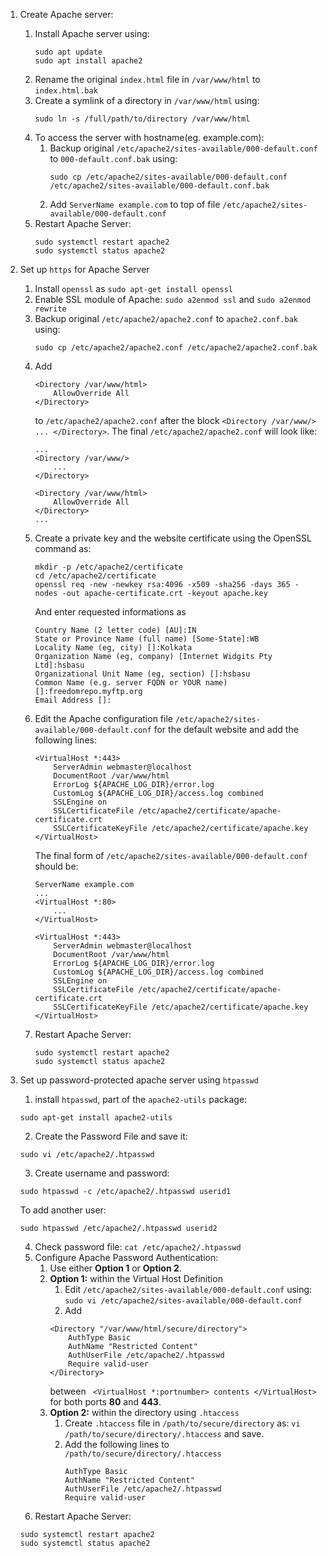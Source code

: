 1. Create Apache server:
	1. Install Apache server using:
		```
		sudo apt update
		sudo apt install apache2
		```
	2. Rename the original `index.html` file in `/var/www/html` to `index.html.bak`
	3. Create a symlink of a directory in `/var/www/html` using:
		```
		sudo ln -s /full/path/to/directory /var/www/html
		```
	4. To access the server with hostname(eg. example.com):
		1. Backup original `/etc/apache2/sites-available/000-default.conf` to `000-default.conf.bak` using:
			```
			sudo cp /etc/apache2/sites-available/000-default.conf /etc/apache2/sites-available/000-default.conf.bak
			```
		2. Add `ServerName example.com` to top of file `/etc/apache2/sites-available/000-default.conf`
	5. Restart Apache Server:
		```
		sudo systemctl restart apache2
		sudo systemctl status apache2
		```

2. Set up `https` for Apache Server
	1. Install `openssl` as `sudo apt-get install openssl`
	2. Enable SSL module of Apache: `sudo a2enmod ssl` and `sudo a2enmod rewrite`
	3. Backup original `/etc/apache2/apache2.conf` to `apache2.conf.bak` using:
		```
		sudo cp /etc/apache2/apache2.conf /etc/apache2/apache2.conf.bak
		```
	4. Add
		```
		<Directory /var/www/html>
			AllowOverride All
		</Directory>
		```
		to `/etc/apache2/apache2.conf` after the block ```<Directory /var/www/> ... </Directory>```. The final `/etc/apache2/apache2.conf` will look like:
		```
		...
		<Directory /var/www/>
			...
		</Directory>
		
		<Directory /var/www/html>
			AllowOverride All
		</Directory>
		...
		```
	5. Create a private key and the website certificate using the OpenSSL command as:
		```
		mkdir -p /etc/apache2/certificate
		cd /etc/apache2/certificate
		openssl req -new -newkey rsa:4096 -x509 -sha256 -days 365 -nodes -out apache-certificate.crt -keyout apache.key
		```
		And enter requested informations as
		```
		Country Name (2 letter code) [AU]:IN
		State or Province Name (full name) [Some-State]:WB
		Locality Name (eg, city) []:Kolkata
		Organization Name (eg, company) [Internet Widgits Pty Ltd]:hsbasu
		Organizational Unit Name (eg, section) []:hsbasu
		Common Name (e.g. server FQDN or YOUR name) []:freedomrepo.myftp.org
		Email Address []:
		```
	6. Edit the Apache configuration file `/etc/apache2/sites-available/000-default.conf` for the default website and add the following lines:
		```
		<VirtualHost *:443>
	        ServerAdmin webmaster@localhost
	        DocumentRoot /var/www/html
	        ErrorLog ${APACHE_LOG_DIR}/error.log
	        CustomLog ${APACHE_LOG_DIR}/access.log combined
	        SSLEngine on
	        SSLCertificateFile /etc/apache2/certificate/apache-certificate.crt
	        SSLCertificateKeyFile /etc/apache2/certificate/apache.key
		</VirtualHost>
		```
		The final form of `/etc/apache2/sites-available/000-default.conf` should be:
		```
		ServerName example.com
		...
		<VirtualHost *:80>
			...
		</VirtualHost>
		
		<VirtualHost *:443>
	        ServerAdmin webmaster@localhost
	        DocumentRoot /var/www/html
	        ErrorLog ${APACHE_LOG_DIR}/error.log
	        CustomLog ${APACHE_LOG_DIR}/access.log combined
	        SSLEngine on
	        SSLCertificateFile /etc/apache2/certificate/apache-certificate.crt
	        SSLCertificateKeyFile /etc/apache2/certificate/apache.key
		</VirtualHost>
		```
	7. Restart Apache Server:
		```
		sudo systemctl restart apache2
		sudo systemctl status apache2
		```

3. Set up password-protected apache server using `htpasswd`
	1. install `htpasswd`, part of the `apache2-utils` package:
	```
	sudo apt-get install apache2-utils
	```
	2. Create the Password File and save it:
	```
	sudo vi /etc/apache2/.htpasswd
	```
	3. Create username and password:
	```
	sudo htpasswd -c /etc/apache2/.htpasswd userid1
	```
	To add another user:
	```
	sudo htpasswd /etc/apache2/.htpasswd userid2
	```
	4. Check password file:	```cat /etc/apache2/.htpasswd```
	5. Configure Apache Password Authentication:
		1. Use either **Option 1** or **Option 2**.
		2. **Option 1:** within the Virtual Host Definition
			1. Edit `/etc/apache2/sites-available/000-default.conf` using: ```sudo vi /etc/apache2/sites-available/000-default.conf```
			2. Add
			```
			<Directory "/var/www/html/secure/directory">
				AuthType Basic
				AuthName "Restricted Content"
				AuthUserFile /etc/apache2/.htpasswd
				Require valid-user
			</Directory>
			```
			between ``` <VirtualHost *:portnumber> contents </VirtualHost>``` for both ports **80** and **443**.
		3. **Option 2:** within the directory using `.htaccess`
			1. Create `.htaccess` file in `/path/to/secure/directory` as:
			`vi /path/to/secure/directory/.htaccess` and save.
			2. Add the following lines to `/path/to/secure/directory/.htaccess`
				```
				AuthType Basic
				AuthName "Restricted Content"
				AuthUserFile /etc/apache2/.htpasswd
				Require valid-user
				```
	4. Restart Apache Server:
	```
	sudo systemctl restart apache2
	sudo systemctl status apache2
	```
